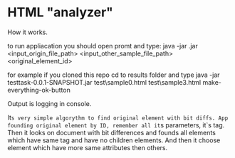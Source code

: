 # HTML "analyzer"

How it works.

to run appliacation you should open promt and type: 
java -jar <app>.jar <input_origin_file_path> <input_other_sample_file_path> <original_element_id>
  
for example if you cloned this repo cd to results folder and type 
java -jar testtask-0.0.1-SNAPSHOT.jar test\sample0.html test\sample3.html make-everything-ok-button

Output is logging in console.

It`s very simple algorythm to find original element with bit diffs.
App founding original element by ID, remember all it`s parameters, it`s tag.
Then it looks on document with bit differences and founds all elements which have same tag and have no children elements. And then it choose element which have more same attributes then others.
